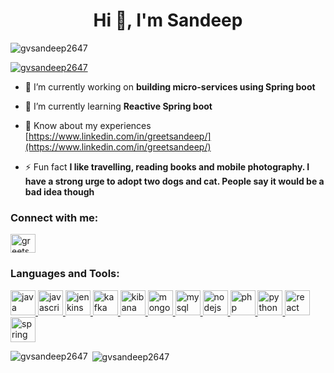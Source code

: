 <h1 align="center">Hi 👋, I'm Sandeep</h1>
<p align="left"> <img src="https://komarev.com/ghpvc/?username=gvsandeep2647&label=Profile%20views&color=0e75b6&style=flat" alt="gvsandeep2647" /> </p>

<p align="left"> <a href="https://github.com/ryo-ma/github-profile-trophy"><img src="https://github-profile-trophy.vercel.app/?username=gvsandeep2647" alt="gvsandeep2647" /></a> </p>

- 🔭 I’m currently working on **building micro-services using Spring boot**

- 🌱 I’m currently learning **Reactive Spring boot**

- 📄 Know about my experiences [https://www.linkedin.com/in/greetsandeep/](https://www.linkedin.com/in/greetsandeep/)

- ⚡ Fun fact **I like travelling, reading books and mobile photography. I have a strong urge to adopt two dogs and cat. People say it would be a bad idea though**

<h3 align="left">Connect with me:</h3>
<p align="left">
<a href="https://linkedin.com/in/greetsandeep" target="blank"><img align="center" src="https://cdn.jsdelivr.net/npm/simple-icons@3.0.1/icons/linkedin.svg" alt="greetsandeep" height="30" width="40" /></a>
</p>

<h3 align="left">Languages and Tools:</h3>
<p align="left">  <a href="https://www.java.com" target="_blank"> <img src="https://devicons.github.io/devicon/devicon.git/icons/java/java-original-wordmark.svg" alt="java" width="40" height="40"/> </a> <a href="https://developer.mozilla.org/en-US/docs/Web/JavaScript" target="_blank"> <img src="https://devicons.github.io/devicon/devicon.git/icons/javascript/javascript-original.svg" alt="javascript" width="40" height="40"/> </a> <a href="https://www.jenkins.io" target="_blank"> <img src="https://www.vectorlogo.zone/logos/jenkins/jenkins-icon.svg" alt="jenkins" width="40" height="40"/> </a> <a href="https://kafka.apache.org/" target="_blank"> <img src="https://www.vectorlogo.zone/logos/apache_kafka/apache_kafka-icon.svg" alt="kafka" width="40" height="40"/> </a> <a href="https://www.elastic.co/kibana" target="_blank"> <img src="https://www.vectorlogo.zone/logos/elasticco_kibana/elasticco_kibana-icon.svg" alt="kibana" width="40" height="40"/> </a> <a href="https://www.mongodb.com/" target="_blank"> <img src="https://devicons.github.io/devicon/devicon.git/icons/mongodb/mongodb-original-wordmark.svg" alt="mongodb" width="40" height="40"/> </a> <a href="https://www.mysql.com/" target="_blank"> <img src="https://devicons.github.io/devicon/devicon.git/icons/mysql/mysql-original-wordmark.svg" alt="mysql" width="40" height="40"/> </a> <a href="https://nodejs.org" target="_blank"> <img src="https://devicons.github.io/devicon/devicon.git/icons/nodejs/nodejs-original-wordmark.svg" alt="nodejs" width="40" height="40"/> </a> <a href="https://www.php.net" target="_blank"> <img src="https://devicons.github.io/devicon/devicon.git/icons/php/php-original.svg" alt="php" width="40" height="40"/> </a> <a href="https://www.python.org" target="_blank"> <img src="https://devicons.github.io/devicon/devicon.git/icons/python/python-original.svg" alt="python" width="40" height="40"/> </a> <a href="https://reactjs.org/" target="_blank"> <img src="https://devicons.github.io/devicon/devicon.git/icons/react/react-original-wordmark.svg" alt="react" width="40" height="40"/> </a> <a href="https://spring.io/" target="_blank"> <img src="https://www.vectorlogo.zone/logos/springio/springio-icon.svg" alt="spring" width="40" height="40"/> </a> </p>

<p><img align="left" src="https://github-readme-stats.vercel.app/api/top-langs?username=gvsandeep2647&show_icons=true&locale=en&layout=compact" alt="gvsandeep2647" /></p>

<p>&nbsp;<img align="center" src="https://github-readme-stats.vercel.app/api?username=gvsandeep2647&show_icons=true&locale=en" alt="gvsandeep2647" /></p>
